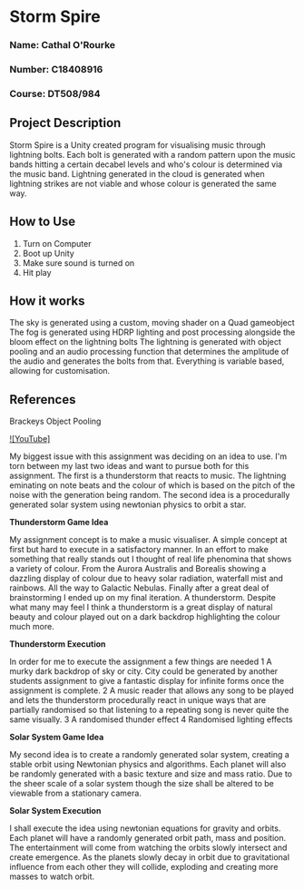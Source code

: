 # Storm Spire

### Name: Cathal O'Rourke

### Number: C18408916

### Course: DT508/984

## Project Description

Storm Spire is a Unity created program for visualising music through lightning bolts.
Each bolt is generated with a random pattern upon the music bands hitting a certain decabel levels and who's colour is determined via the music band.
Lightning generated in the cloud is generated when lightning strikes are not viable and whose colour is generated the same way.

## How to Use
1. Turn on Computer
1. Boot up Unity
1. Make sure sound is turned on
1. Hit play

## How it works
The sky is generated using a custom, moving shader on a Quad gameobject
The fog is generated using HDRP lighting and post processing alongside the bloom effect on the lightning bolts
The lightning is generated with object pooling and an audio processing function that determines the amplitude of the audio and generates the bolts from that.
Everything is variable based, allowing for customisation.

## References
Brackeys Object Pooling

[![YouTube]](https://www.youtube.com/watch?v=tdSmKaJvCoA)


My biggest issue with this assignment was deciding on an idea to use. I'm torn between my last two ideas and want to pursue both for this assignment. The first is a thunderstorm that reacts to music. The lightning eminating on note beats and the colour of which is based on the pitch of the noise with the generation being random. The second idea is a procedurally generated solar system using newtonian physics to orbit a star.

**Thunderstorm Game Idea**

My assignment concept is to make a music visualiser. A simple concept at first but hard to execute in a satisfactory manner. In an effort to make something that really stands out I thought of real life phenomina that shows a variety of colour. From the Aurora Australis and Borealis showing a dazzling display of colour due to heavy solar radiation, waterfall mist and rainbows. All the way to Galactic Nebulas. Finally after a great deal of brainstorming I ended up on my final iteration. A thunderstorm. Despite what many may feel I think a thunderstorm is a great display of natural beauty and colour played out on a dark backdrop highlighting the colour much more.

**Thunderstorm Execution**

In order for me to execute the assignment a few things are needed
1 A murky dark backdrop of sky or city. City could be generated by another students assignment to give a fantastic display for infinite forms once the assignment is complete.
2 A music reader that allows any song to be played and lets the thunderstorm procedurally react in unique ways that are partially randomised so that listening to a repeating song is never quite the same visually.
3 A randomised thunder effect
4 Randomised lighting effects

**Solar System Game Idea**

My second idea is to create a randomly generated solar system, creating a stable orbit using Newtonian physics and algorithms. Each planet will also be randomly generated with a basic texture and size and mass ratio. Due to the sheer scale of a solar system though the size shall be altered to be viewable from a stationary camera.

**Solar System Execution**

I shall execute the idea using newtonian equations for gravity and orbits. Each planet will have a randomly generated orbit path, mass and position. The entertainment will come from watching the orbits slowly intersect and create emergence. As the planets slowly decay in orbit due to gravitational influence from each other they will collide, exploding and creating more masses to watch orbit.
